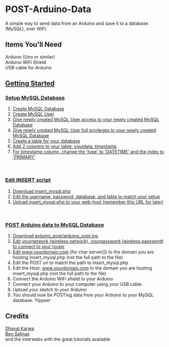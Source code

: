 POST-Arduino-Data
=================

A simple way to send data from an Arduino and save it to a database (MySQL), over WiFi. 


Items You'll Need
-------------
Arduino (Uno or similar)<br />
Arduino WiFi Shield<br />
USB cable for Arduino<br />
<a href="https://github.com/ericbenwa/POST-Arduino-Data/archive/master.zip">


Getting Started
-------------

### Setup MySQL Database<br />
1. Create MySQL Database<br />
2. Create MySQL User<br />
3. Give newly created MySQL User access to your newly created MySQL Database<br />
4. Give newly created MySQL User full privileges to your newly created MySQL Database<br />
5. Create a table for your database<br />
6. Add 2 columns to your table: yourdata, timestamp<br />
7. For timestamp column, change the 'type' to 'DATETIME' and the index to 'PRIMARY'<br />
<br />

### Edit INSERT script<br />
1. Download insert_mysql.php<br />
2. Edit the username, password, database, and table to match your setup<br />
3. Upload insert_mysql.php to your web-host (remember this URL for later)<br />
<br />

### POST Arduino data to MySQL Database<br />
1. Download arduino_post/arduino_post.ino<br />
2. Edit yournetwork (wireless network), yourpassword (wireless password) to connect to your router<br />
3. Edit www.yourdomain.com (for char server[]) to the domain you are hosting insert_mysql.php (not the full path to the file)<br />
4. Edit the POST url to match the path to insert_mysql.php<br />
5. Edit the Host: www.yourdomain.com to the domain you are hosting insert_mysql.php (not the full path to the file) 
6. Connect the Arduino WiFi shield to your Arduino<br />
7. Connect your Arduino to your computer using your USB cable<br />
8. Upload your sketch to your Arduino<br />
9. You should now be POSTing data from your Arduino to your MySQL database. Yippee!<br />


Credits
-------------

<a href="https://github.com/dk4invo">Dhaval Karwa</a><br />
<a href="https://github.com/bsalinas">Ben Salinas</a><br />
and the interwebs with the great tutorials available